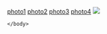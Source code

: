<!DOCTYPE html>
<html>
	<head>
		<meta charset="UTF-8">
		<script type="text/javascript" src="https://github.com/FOXNCAT/web-Learning-notes/blob/master/read.js"></script>
	</head>
	<body>
		<a href="https://github.com/FOXNCAT/web-Learning-notes/blob/master/image/photo1.jpg">photo1</a>
		<a href="https://github.com/FOXNCAT/web-Learning-notes/blob/master/image/photo2.jpg">photo2</a>
		<a href="https://github.com/FOXNCAT/web-Learning-notes/blob/master/image/photo3.jpg">photo3</a>
		<a href="https://github.com/FOXNCAT/web-Learning-notes/blob/master/image/photo4.jpg">photo4</a>
		<img id="myimage" src="https://github.com/FOXNCAT/web-Learning-notes/blob/master/image/photo2.jpg" />
		
	</body>
</html>
